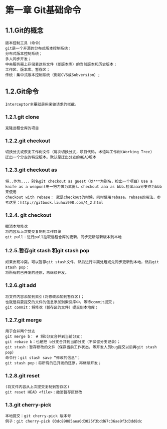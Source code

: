 # 第一章  Git基础命令
## 1.1.Git的概念
    版本控制工具（命令）
    git是一个开源的分布式版本控制系统；
    分布式版本控制系统；
    多人同步开发；
    中央服务器上存储着这些文件（即版本库）的当前版本和历史版本；
    工作区、版本库、暂存区；
    传统：集中式版本控制系统（例如CVS或Subversion）;
## 1.2.Git命令 
    Interceptor主要就是用来做请求的拦截。
    
### 1.2.1.git clone
    克隆远程仓库的项目
### 1.2.2.git checkout
    切换分支或恢复工作树文件（每次切换分支，项目代码，术语叫工作树(Working Tree)
    迁出一个分支的特定版本。默认是迁出分支的HEAD版本
### 1.2.3.git checkout as
    将..作为...，别名git checkout as guest（以***为别名，检出一个项目）Use a knife as a weapon(用一把刀做为武器）。checkout aaa as bbb.检出aaa分支作为bbb来使用
    checkout with rebase： 就是checkout的时候，同时使用rebase。rebase的用法，参考这里：http://gitbook.liuhui998.com/4_2.html
### 1.2.4. git checkout <file>
    撤消本地修改
    将内容从上次提交复制到工作目录
    git pull：进行pull拉取远程仓库的更新，同步更新最新版本到本地
### 1.2.5.暂存git stash 和git stash pop
    如果出现冲突，可以暂存git stash文件，然后进行冲突处理或先同步更新到本地，然后git stash pop：
    将所有的已开发的还原，再继续开发。
### 1.2.6.git add
    将文件内容添加到索引(将修改添加到暂存区)；
    也就是将要提交的文件的信息添加到索引库中，等待commit提交；
    git commit：将修改（暂存区的文件）提交到本地库；
### 1.2.7.git merge
    用于合并两个分支
    git merge b： # 将b分支合并到当前分支；
    git rebase b：也是把 b分支合并到当前分支（不保留分支记录）；  
    git stash：暂存修改的文件（保存当前工作状态，等开发人员bug提交以后再git stash pop）
    命令行：git stash save “修改的信息"；
    git stash pop：将所有的已开发的还原，再继续开发；
### 1.2.8.git reset
    (将文件内容从上次提交复制到暂存区)
    git reset HEAD <file>：撤消暂存区修改
### 1.3.git cherry-pick 
    本地提交：git cherry-pick 版本号
    例子：git cherry-pick 03dc89085aea0d3025f3bdd67c36ae9f3d3dd8dc 
